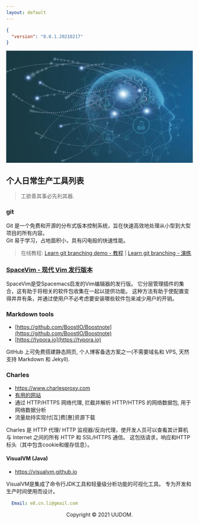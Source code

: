 ```yaml
---
layout: default
---
```


```json
{
  "version": "0.0.1.20210217"
}
```

<p align="center"><img src="/assets/images/brain.jpg"/></p>

## 个人日常生产工具列表

> 工欲善其事必先利其器.

### git

Git 是一个免费和开源的分布式版本控制系统，旨在快速高效地处理从小型到大型项目的所有内容。<br>Git 易于学习，占地面积小，具有闪电般的快速性能。

> 在线教程: [Learn git branching demo - 教程](https://learngitbranching.js.org/?demo) \| [Learn git branching - 演练](https://learngitbranching.js.org)

### [SpaceVim - 现代 Vim 发行版本](https://spacevim.org)

SpaceVim是受Spacemacs启发的Vim编辑器的发行版。 它分层管理插件的集合，这有助于将相关的软件包收集在一起以提供功能。 这种方法有助于使配置变得井井有条，并通过使用户不必考虑要安装哪些软件包来减少用户的开销。

### Markdown tools

* [https://github.com/BoostIO/Boostnote](https://github.com/BoostIO/Boostnote)
* [https://typora.io](https://typora.io)

GitHub 上可免费搭建静态网页, 个人博客备选方案之一(不需要域名和 VPS, 天然支持 Markdown 和 Jekyll).

### Charles

* https://www.charlesproxy.com
* [有用的网站](https://zhile.io/2017/07/07/charles-proxy-usage-and-license.html)
* 通过 HTTP/HTTPS 网络代理, 拦截并解析 HTTP/HTTPS 的网络数据包, 用于网络数据分析
* 流量劫持实现付[互]费[惠]资源下载

Charles 是 HTTP 代理/ HTTP 监视器/反向代理，使开发人员可以查看其计算机与 Internet 之间的所有 HTTP 和 SSL/HTTPS 通信。 这包括请求，响应和HTTP标头（其中包含cookie和缓存信息）。

####  VisualVM (Java)

* https://visualvm.github.io

VisualVM是集成了命令行JDK工具和轻量级分析功能的可视化工具。
专为开发和生产时间使用而设计。

```yaml
  Email: e8.cn.li@gmail.com
```

<div align="center">Copyright © 2021 UUDOM.</div>
